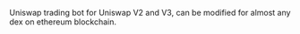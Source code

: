 Uniswap trading bot for Uniswap V2 and V3, can be modified for almost any dex on ethereum blockchain.
